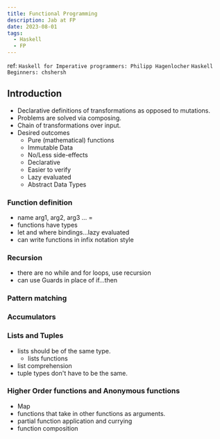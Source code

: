 ```yaml
---
title: Functional Programming
description: Jab at FP
date: 2023-08-01
tags:
  - Haskell
  - FP
---
```

ref: `Haskell for Imperative programmers: Philipp Hagenlocher`
     `Haskell Beginners: chshersh`

## Introduction

- Declarative definitions of transformations as opposed to mutations.
- Problems are solved via composing.
- Chain of transformations over input.
- Desired outcomes
  - Pure (mathematical) functions
  - Immutable Data
  - No/Less side-effects
  - Declarative
  - Easier to verify
  - Lazy evaluated
  - Abstract Data Types

### Function definition

- name arg1, arg2, arg3 ... = <exp>
- functions have types
- let and where bindings...lazy evaluated
- can write functions in infix notation style

### Recursion

- there are no while and for loops, use recursion
- can use Guards in place of if...then

### Pattern matching

### Accumulators

### Lists and Tuples

- lists should be of the same type.
  - lists functions
- list comprehension
- tuple types don't have to be the same.

### Higher Order functions and Anonymous functions

- Map 
- functions that take in other functions as arguments.
- partial function application and currying
- function composition